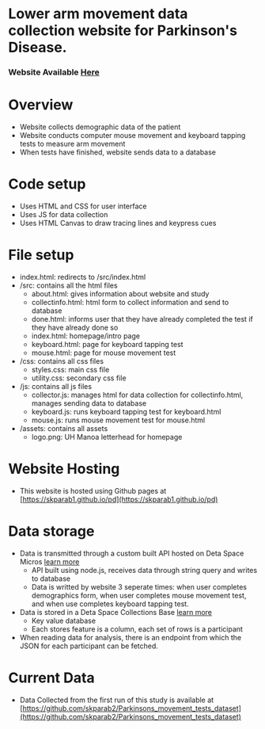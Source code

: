 # Lower arm movement data collection website for Parkinson's Disease. 
### Website Available [Here](https://skparab1.github.io/pd)

# Overview
- Website collects demographic data of the patient
- Website conducts computer mouse movement and keyboard tapping tests to measure arm movement
- When tests have finished, website sends data to a database

# Code setup
- Uses HTML and CSS for user interface
- Uses JS for data collection
- Uses HTML Canvas to draw tracing lines and keypress cues

# File setup
  - index.html: redirects to /src/index.html
  - /src: contains all the html files
    - about.html: gives information about website and study
    - collectinfo.html: html form to collect information and send to database
    - done.html: informs user that they have already completed the test if they have already done so
    - index.html: homepage/intro page
    - keyboard.html: page for keyboard tapping test
    - mouse.html: page for mouse movement test
  - /css: contains all css files
    - styles.css: main css file
    - utility.css: secondary css file
  - /js: contains all js files
    - collector.js: manages html for data collection for collectinfo.html, manages sending data to database
    - keyboard.js: runs keyboard tapping test for keyboard.html
    - mouse.js: runs mouse movement test for mouse.html
  - /assets: contains all assets
    - logo.png: UH Manoa letterhead for homepage
   
# Website Hosting
  - This website is hosted using Github pages at [https://skparab1.github.io/pd](https://skparab1.github.io/pd)

# Data storage
  - Data is transmitted through a custom built API hosted on Deta Space Micros [learn more](https://deta.space/docs/en/build/fundamentals/the-space-runtime/micros/)
    - API built using node.js, receives data through string query and writes to database
    - Data is writted by website 3 seperate times: when user completes demographics form, when user completes mouse movement test, and when use completes keyboard tapping test.
  - Data is stored in a Deta Space Collections Base [learn more](https://deta.space/docs/en/build/fundamentals/data-storage)
    - Key value database
    - Each stores feature is a column, each set of rows is a participant
  - When reading data for analysis, there is an endpoint from which the JSON for each participant can be fetched.

# Current Data
  - Data Collected from the first run of this study is available at [https://github.com/skparab2/Parkinsons_movement_tests_dataset](https://github.com/skparab2/Parkinsons_movement_tests_dataset)
